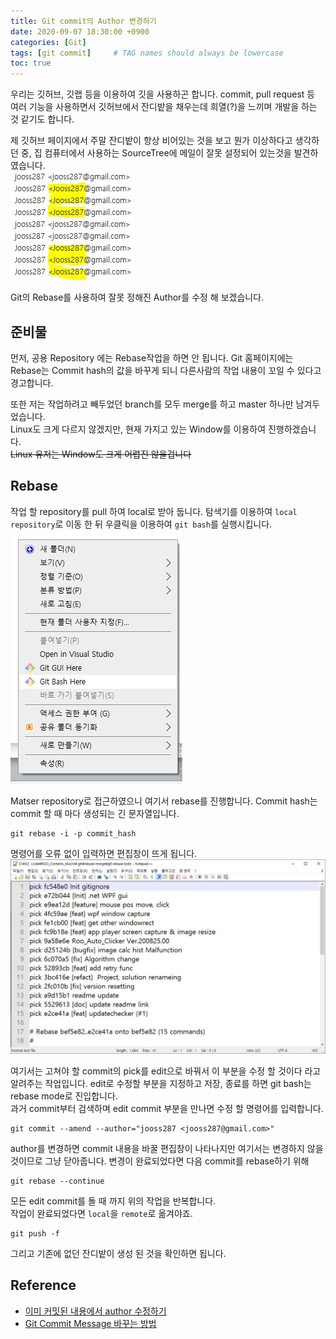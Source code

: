 ```yaml
---
title: Git commit의 Author 변경하기
date: 2020-09-07 18:30:00 +0900
categories: [Git]
tags: [git commit]     # TAG names should always be lowercase
toc: true
---
```


우리는 깃허브, 깃랩 등을 이용하여 깃을 사용하곤 합니다.
commit, pull request 등 여러 기능을 사용하면서 깃허브에서 잔디밭을 채우는데 희열(?)을 느끼며 개발을 하는 것 같기도 합니다.

제 깃허브 페이지에서 주말 잔디밭이 항상 비어있는 것을 보고 뭔가 이상하다고 생각하던 중, 집 컴퓨터에서 사용하는 SourceTree에 메일이 잘못 설정되어 있는것을 발견하였습니다.  
![](/assets/img/20-09-07_commitAutorList.JPG)

Git의 Rebase를 사용하여 잘못 정해진 Author를 수정 해 보겠습니다.

## 준비물
먼저, 공용 Repository 에는 Rebase작업을 하면 안 됩니다.
Git 홈페이지에는 Rebase는 Commit hash의 값을 바꾸게 되니 다른사람의 작업 내용이 꼬일 수 있다고 경고합니다. 

또한 저는 작업하려고 빼두었던 branch를 모두 merge를 하고 master 하나만 남겨두었습니다.  
Linux도 크게 다르지 않겠지만, 현재 가지고 있는 Window를 이용하여 진행하겠습니다.  
~~Linux 유저는 Window도 크게 어렵진 않을겁니다~~

## Rebase
작업 할 repository를 pull 하여 local로 받아 둡니다.
탐색기를 이용하여 ```local repository```로 이동 한 뒤 우클릭을 이용하여 ```git bash```를 실행시킵니다.  
![](/assets/img/20-09-07_Explorer_Gitbash.png)

Matser repository로 접근하였으니 여기서 rebase를 진행합니다. 
Commit hash는 commit 할 때 마다 생성되는 긴 문자열입니다.
```shell
git rebase -i -p commit_hash
```
명령어를 오류 없이 입력하면 편집창이 뜨게 됩니다.
![](/assets/img/20-09-07_rebaseEditMode.JPG)

여기서는 고쳐야 할 commit의 pick를 edit으로 바꿔서 이 부분을 수정 할 것이다 라고 알려주는 작업입니다.
edit로 수정할 부분을 지정하고 저장, 종료를 하면 git bash는 rebase mode로 진입합니다.  
과거 commit부터 검색하며 edit commit 부분을 만나면 수정 할 명령어를 입력합니다.
```shell
git commit --amend --author="jooss287 <jooss287@gmail.com>"
```
author를 변경하면 commit 내용을 바꿀 편집창이 나타나지만 여기서는 변경하지 않을 것이므로 그냥 닫아줍니다.
변경이 완료되었다면 다음 commit를 rebase하기 위해
```shell
git rebase --continue
```
모든 edit commit를 돌 때 까지 위의 작업을 반복합니다.  
작업이 완료되었다면 ```local```을 ```remote```로 옮겨야죠.
```shell
git push -f
```
그리고 기존에 없던 잔디밭이 생성 된 것을 확인하면 됩니다.

## Reference
* [이미 커밋된 내용에서 author 수정하기](https://jojoldu.tistory.com/120)
* [Git Commit Message 바꾸는 방법](http://tech.javacafe.io/2018/03/01/how-to-change-git-commit-message/) 